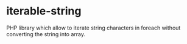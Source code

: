 # iterable-string
PHP library which allow to iterate string characters in foreach without converting the string into array.
